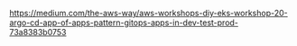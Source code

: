 

https://medium.com/the-aws-way/aws-workshops-diy-eks-workshop-20-argo-cd-app-of-apps-pattern-gitops-apps-in-dev-test-prod-73a8383b0753


